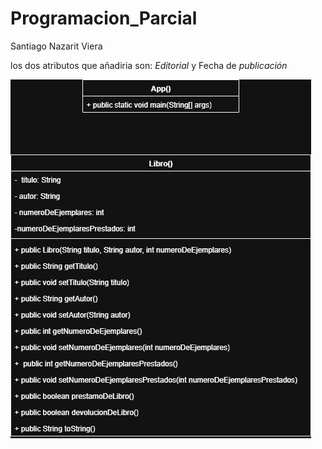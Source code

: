 # Programacion_Parcial

Santiago Nazarit Viera

los dos atributos que añadiria son: 
*Editorial* y Fecha de *publicación*

![Diagrama de datos](<Libreria(UML de datos).drawio.png>)